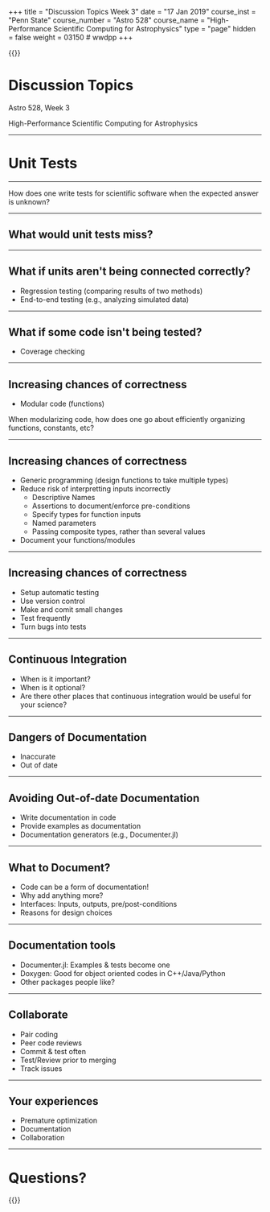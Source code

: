 +++
title = "Discussion Topics Week 3"
date = "17 Jan 2019"
course_inst = "Penn State"
course_number = "Astro 528"
course_name = "High-Performance Scientific Computing for Astrophysics"
type = "page"
hidden = false
weight = 03150  # wwdpp
+++


{{<revealjs theme="psu" transition="slide" controls="true" progress="true" history="false" center="false" loop="false" pdfSeparateFragments="false" showNotes="true" >}}
# Discussion Topics

Astro 528, Week 3

High-Performance Scientific Computing for Astrophysics

---

# Unit Tests
___
How does one write tests for scientific software when the expected answer is unknown?
___

## What would unit tests miss?
___

## What if units aren't being connected correctly?

- Regression testing (comparing results of two methods)
- End-to-end testing (e.g., analyzing simulated data)
___
## What if some code isn't being tested?

- Coverage checking

---

## Increasing chances of correctness

- Modular code (functions)

When modularizing code, how does one go about efficiently organizing functions, constants, etc?

___

## Increasing chances of correctness

- Generic programming (design functions to take multiple types)
- Reduce risk of interpretting inputs incorrectly
  + Descriptive Names
  + Assertions to document/enforce pre-conditions
  + Specify types for function inputs
  + Named parameters
  + Passing composite types, rather than several values
- Document your functions/modules

___

## Increasing chances of correctness

- Setup automatic testing
- Use version control
- Make and comit small changes
- Test frequently
- Turn bugs into tests

___

## Continuous Integration

- When is it important?
- When is it optional?
- Are there other places that continuous integration would be useful for your science?

---

## Dangers of Documentation

- Inaccurate
- Out of date

___
## Avoiding Out-of-date Documentation

- Write documentation in code
- Provide examples as documentation
- Documentation generators (e.g., Documenter.jl)

___

## What to Document?

- Code can be a form of documentation!
- Why add anything more?
- Interfaces:  Inputs, outputs, pre/post-conditions
- Reasons for design choices

___

## Documentation tools

- Documenter.jl:  Examples & tests become one
- Doxygen: Good for object oriented codes in C++/Java/Python
- Other packages people like?

---

## Collaborate

- Pair coding
- Peer code reviews
- Commit & test often
- Test/Review prior to merging
- Track issues

---

## Your experiences

- Premature optimization
- Documentation
- Collaboration

---

# Questions?

{{</revealjs>}}
